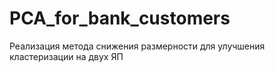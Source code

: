 # PCA_for_bank_customers
Реализация метода снижения размерности для улучшения кластеризации на двух ЯП
